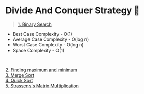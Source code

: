 # Divide And Conquer Strategy 🍕

><a href="https://github.com/Shubx10/Algorithms/blob/main/DAC/BinarySearch.cpp">1. Binary Search</a><br>
<ul>
  <li>Best Case Complexity - O(1)</li>
  <li>Average Case Complexity - O(log n)</li>
  <li>Worst Case Complexity - O(log n)</li>
  <li>Space Complexity - O(1)</li>
</ul>
<br>

<a href="">2. Finding maximum and minimum</a><br>
<a href="https://github.com/Shubx10/Algorithms/blob/main/Sorting/MergeSort.cpp">3. Merge Sort</a><br>
<a href="https://github.com/Shubx10/Algorithms/blob/main/Sorting/QuickSort.cpp">4. Quick Sort</a><br>
<a href="">5. Strassens's Matrix Multiplication</a><br>
  
